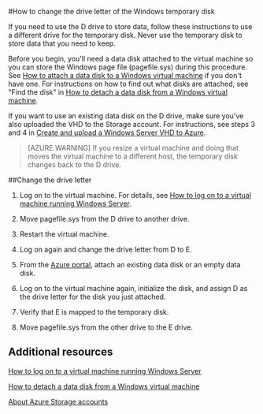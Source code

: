 <properties
	pageTitle="How To Change the Drive Letter of the Windows Temporary Disk"
	description="Describes how to remap the temporary disk on a Windows-based VM in Azure"
	services="virtual-machines"
	documentationCenter=""
	authors="KBDAzure"
	manager="timlt"
	editor=""
	tags="azure-service-management"/>

<tags
	ms.service="virtual-machines"
	ms.workload="infrastructure-services"
	ms.tgt_pltfrm="vm-windows"
	ms.devlang="na"
	ms.topic="article"
	ms.date="05/27/2015"
	ms.author="kathydav"/>

#How to change the drive letter of the Windows temporary disk

If you need to use the D drive to store data, follow these instructions to use a different drive for the temporary disk. Never use the temporary disk to store data that you need to keep.

Before you begin, you'll need a data disk attached to the virtual machine so you can store the Windows page file (pagefile.sys) during this procedure. See [How to attach a data disk to a Windows virtual machine][Attach] if you don't have one. For instructions on how to find out what disks are attached, see "Find the disk" in [How to detach a data disk from a Windows virtual machine][Detach].

If you want to use an existing data disk on the D drive, make sure you've also uploaded the VHD to the Storage account. For instructions, see steps 3 and 4 in [Create and upload a Windows Server VHD to Azure][VHD].

> [AZURE.WARNING] If you resize a virtual machine and doing that moves the virtual machine to a different host, the temporary disk changes back to the D drive.

##Change the drive letter

1. Log on to the virtual machine. For details, see [How to log on to a virtual machine running Windows Server][Logon].

2. Move pagefile.sys from the D drive to another drive.

3. Restart the virtual machine.

4. Log on again and change the drive letter from D to E.

5. From the [Azure portal](http://manage.windowsazure.com), attach an existing data disk or an empty data disk.

6.	Log on to the virtual machine again, initialize the disk, and assign D as the drive letter for the disk you just attached.

7.	Verify that E is mapped to the temporary disk.

8.	Move pagefile.sys from the other drive to the E drive.

## Additional resources
[How to log on to a virtual machine running Windows Server][Logon]

[How to detach a data disk from a Windows virtual machine][Detach]

[About Azure Storage accounts][Storage]

<!--Link references-->
[Attach]: storage-windows-attach-disk.md



[VHD]: virtual-machines-create-upload-vhd-windows-server.md

[Logon]: virtual-machines-log-on-windows-server.md

[Detach]: storage-windows-detach-disk.md

[Storage]: ../storage-whatis-account.md
